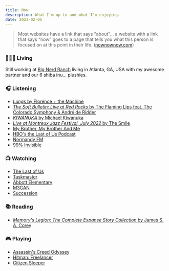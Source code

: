 ```yaml
---
title: Now
description: What I'm up to and what I'm enjoying.
date: 2023-02-05
---
```


> Most websites have a link that says "about"... a website with a link that says “now” goes to a page that tells you what this person is focused on at this point in their life. ([nownownow.com](https://nownownow.com/about))

### 👨🏻‍💻 Living

Still working at [Big Nerd Ranch](https://www.bignerdranch.com) living in Atlanta, GA, USA with my awesome partner and our 6 shiba inu... plushies.

### 🎧 Listening

- [_Lungs_ by Florence + the Machine](https://music.apple.com/us/album/lungs-digital-deluxe-version/1470593916)
- [_The Soft Bulletin: Live at Red Rocks_ by The Flaming Lips feat. The Colorado Symphony & André de Ridder](https://music.apple.com/us/album/the-soft-bulletin-live-at-red-rocks-feat-the/1481636964)
- [_KIWANUKA_ by Michael Kiwanuka](https://music.apple.com/us/album/kiwanuka/1474357932)
- [_Live at Montreux Jazz Festival, July 2022_ by The Smile](https://music.apple.com/us/album/the-smile-live-at-montreux-jazz-festival-july-2022/1656070366)
- [My Brother, My Brother And Me](https://podcasts.apple.com/us/podcast/my-brother-my-brother-and-me/id367330921)
- [HBO's the Last of Us Podcast](https://podcasts.apple.com/us/podcast/hbos-the-last-of-us-podcast/id1660320068)
- [Normandy FM](https://podcasts.apple.com/us/podcast/normandy-fm/id1443859615)
- [99% Invisible](https://podcasts.apple.com/us/podcast/99-invisible/id394775318)

### 📺 Watching

- [The Last of Us](https://www.hbo.com/the-last-of-us)
- [Taskmaster](https://www.youtube.com/@Taskmaster)
- [Abbott Elementary](https://www.hulu.com/series/abbott-elementary)
- [M3GAN](https://tv.apple.com/us/movie/m3gan/umc.cmc.5rwomfz98u19czniaz4pdm5pc)
- [Succession](https://www.hbo.com/succession)

### 📚 Reading

- [_Memory's Legion: The Complete Expanse Story Collection_ by James S. A. Corey](https://books.apple.com/us/book/memorys-legion/id1571083431)

### 🎮 Playing

- [Assassin's Creed Odyssey](https://store.playstation.com/en-us/concept/229601)
- [Hitman: Freelancer](https://store.playstation.com/en-us/concept/10000248)
- [Citizen Sleeper](https://www.xbox.com/en-us/games/store/citizen-sleeper/9N6F97F9WGL0)
